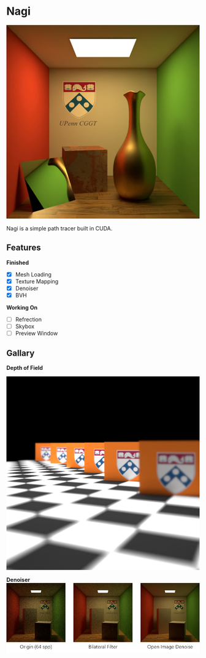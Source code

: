 # Nagi

![](./doc/header.png)

Nagi is a simple path tracer built in CUDA.

## Features

**Finished**

- [x] Mesh Loading
- [x] Texture Mapping
- [x] Denoiser
- [x] BVH

**Working On**

- [ ] Refrection
- [ ] Skybox
- [ ] Preview Window

## Gallary

**Depth of Field**

![](./doc/dop.png)

**Denoiser**
![](./doc/denoiser.png)

